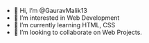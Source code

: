 - 👋 Hi, I’m @GauravMalik13
- 👀 I’m interested in Web Development
- 🌱 I’m currently learning HTML, CSS  
- 💞️ I’m looking to collaborate on Web Projects.

<!---
GauravMalik13/GauravMalik13 is a ✨ special ✨ repository because its `README.md` (this file) appears on your GitHub profile.
You can click the Preview link to take a look at your changes.
--->
